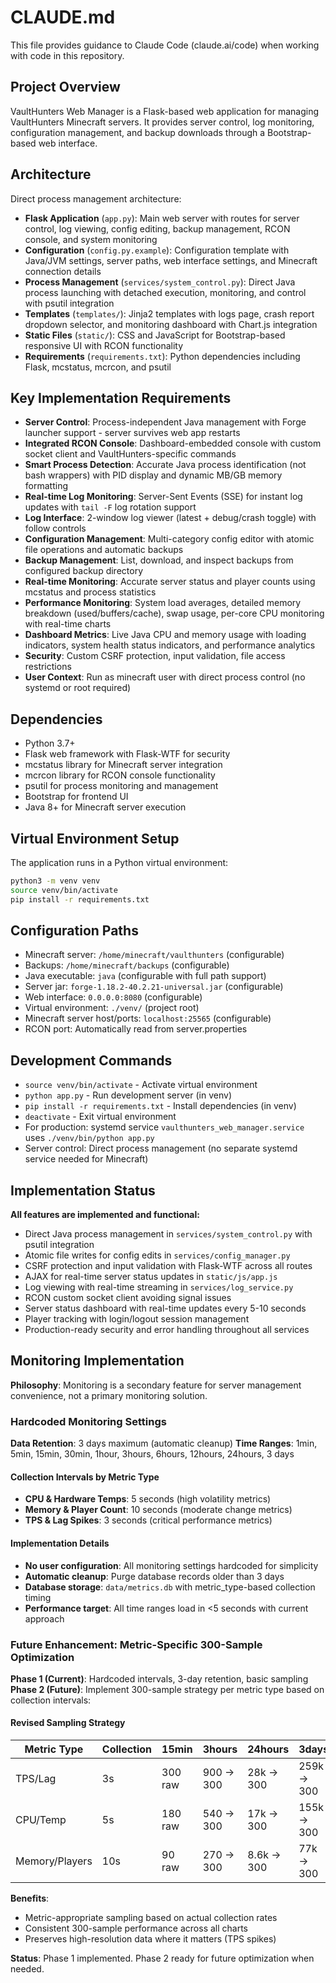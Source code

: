 # CLAUDE.md

This file provides guidance to Claude Code (claude.ai/code) when working with code in this repository.

## Project Overview

VaultHunters Web Manager is a Flask-based web application for managing VaultHunters Minecraft servers. It provides server control, log monitoring, configuration management, and backup downloads through a Bootstrap-based web interface.

## Architecture

Direct process management architecture:

- **Flask Application** (`app.py`): Main web server with routes for server control, log viewing, config editing, backup management, RCON console, and system monitoring
- **Configuration** (`config.py.example`): Configuration template with Java/JVM settings, server paths, web interface settings, and Minecraft connection details
- **Process Management** (`services/system_control.py`): Direct Java process launching with detached execution, monitoring, and control with psutil integration
- **Templates** (`templates/`): Jinja2 templates with logs page, crash report dropdown selector, and monitoring dashboard with Chart.js integration
- **Static Files** (`static/`): CSS and JavaScript for Bootstrap-based responsive UI with RCON functionality
- **Requirements** (`requirements.txt`): Python dependencies including Flask, mcstatus, mcrcon, and psutil

## Key Implementation Requirements

- **Server Control**: Process-independent Java management with Forge launcher support - server survives web app restarts
- **Integrated RCON Console**: Dashboard-embedded console with custom socket client and VaultHunters-specific commands
- **Smart Process Detection**: Accurate Java process identification (not bash wrappers) with PID display and dynamic MB/GB memory formatting
- **Real-time Log Monitoring**: Server-Sent Events (SSE) for instant log updates with `tail -F` log rotation support
- **Log Interface**: 2-window log viewer (latest + debug/crash toggle) with follow controls
- **Configuration Management**: Multi-category config editor with atomic file operations and automatic backups
- **Backup Management**: List, download, and inspect backups from configured backup directory
- **Real-time Monitoring**: Accurate server status and player counts using mcstatus and process statistics
- **Performance Monitoring**: System load averages, detailed memory breakdown (used/buffers/cache), swap usage, per-core CPU monitoring with real-time charts
- **Dashboard Metrics**: Live Java CPU and memory usage with loading indicators, system health status indicators, and performance analytics
- **Security**: Custom CSRF protection, input validation, file access restrictions
- **User Context**: Run as minecraft user with direct process control (no systemd or root required)

## Dependencies

- Python 3.7+
- Flask web framework with Flask-WTF for security
- mcstatus library for Minecraft server integration
- mcrcon library for RCON console functionality
- psutil for process monitoring and management
- Bootstrap for frontend UI
- Java 8+ for Minecraft server execution

## Virtual Environment Setup

The application runs in a Python virtual environment:
```bash
python3 -m venv venv
source venv/bin/activate
pip install -r requirements.txt
```

## Configuration Paths

- Minecraft server: `/home/minecraft/vaulthunters` (configurable)
- Backups: `/home/minecraft/backups` (configurable)
- Java executable: `java` (configurable with full path support)
- Server jar: `forge-1.18.2-40.2.21-universal.jar` (configurable)
- Web interface: `0.0.0.0:8080` (configurable)
- Virtual environment: `./venv/` (project root)
- Minecraft server host/ports: `localhost:25565` (configurable)
- RCON port: Automatically read from server.properties

## Development Commands

- `source venv/bin/activate` - Activate virtual environment
- `python app.py` - Run development server (in venv)
- `pip install -r requirements.txt` - Install dependencies (in venv)
- `deactivate` - Exit virtual environment
- For production: systemd service `vaulthunters_web_manager.service` uses `./venv/bin/python app.py`
- Server control: Direct process management (no separate systemd service needed for Minecraft)

## Implementation Status

**All features are implemented and functional:**
- Direct Java process management in `services/system_control.py` with psutil integration
- Atomic file writes for config edits in `services/config_manager.py`
- CSRF protection and input validation with Flask-WTF across all routes
- AJAX for real-time server status updates in `static/js/app.js`
- Log viewing with real-time streaming in `services/log_service.py`
- RCON custom socket client avoiding signal issues
- Server status dashboard with real-time updates every 5-10 seconds
- Player tracking with login/logout session management
- Production-ready security and error handling throughout all services

## Monitoring Implementation

**Philosophy**: Monitoring is a secondary feature for server management convenience, not a primary monitoring solution.

### Hardcoded Monitoring Settings

**Data Retention**: 3 days maximum (automatic cleanup)
**Time Ranges**: 1min, 5min, 15min, 30min, 1hour, 3hours, 6hours, 12hours, 24hours, 3 days

#### Collection Intervals by Metric Type
- **CPU & Hardware Temps**: 5 seconds (high volatility metrics)
- **Memory & Player Count**: 10 seconds (moderate change metrics)  
- **TPS & Lag Spikes**: 3 seconds (critical performance metrics)

#### Implementation Details
- **No user configuration**: All monitoring settings hardcoded for simplicity
- **Automatic cleanup**: Purge database records older than 3 days
- **Database storage**: `data/metrics.db` with metric_type-based collection timing
- **Performance target**: All time ranges load in <5 seconds with current approach

### Future Enhancement: Metric-Specific 300-Sample Optimization

**Phase 1 (Current)**: Hardcoded intervals, 3-day retention, basic sampling
**Phase 2 (Future)**: Implement 300-sample strategy per metric type based on collection intervals:

#### Revised Sampling Strategy
| Metric Type | Collection | 15min | 3hours | 24hours | 3days | Target |
|-------------|------------|-------|--------|---------|-------|---------|
| TPS/Lag | 3s | 300 raw | 900 → 300 | 28k → 300 | 259k → 300 | ⚡ Fast |
| CPU/Temp | 5s | 180 raw | 540 → 300 | 17k → 300 | 155k → 300 | ⚡ Fast |
| Memory/Players | 10s | 90 raw | 270 → 300 | 8.6k → 300 | 77k → 300 | ⚡ Fast |

**Benefits**:
- Metric-appropriate sampling based on actual collection rates
- Consistent 300-sample performance across all charts
- Preserves high-resolution data where it matters (TPS spikes)

**Status**: Phase 1 implemented. Phase 2 ready for future optimization when needed.